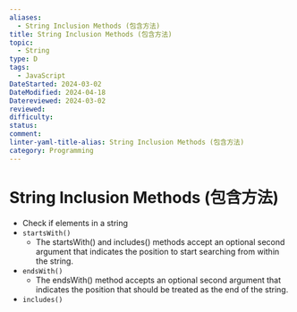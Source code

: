 ```yaml
---
aliases:
  - String Inclusion Methods (包含方法)
title: String Inclusion Methods (包含方法)
topic:
  - String
type: D
tags:
  - JavaScript
DateStarted: 2024-03-02
DateModified: 2024-04-18
Datereviewed: 2024-03-02
reviewed: 
difficulty: 
status: 
comment: 
linter-yaml-title-alias: String Inclusion Methods (包含方法)
category: Programming
---
```


# String Inclusion Methods (包含方法)

- Check if elements in a string
- `startsWith()`
  - The startsWith() and includes() methods accept an optional second argument that indicates the position to start searching from within the string.
- `endsWith()`
  - The endsWith() method accepts an optional second argument that indicates the position that should be treated as the end of the string.
- `includes()`
